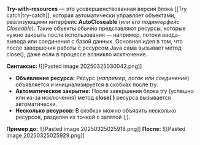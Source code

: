 
**Try-with-resources** — это усовершенствованная версия блока [[Try catch|try-catch]], которая автоматически управляет объектами, реализующими интерфейс **AutoCloseable** (*или его подинтерфейс Closeable*).
Такие объекты обычно представляют ресурсы, которые нужно закрыть после использования — например, потоки ввода-вывода или соединения с базой данных. Основная идея в том, что после завершения работы с ресурсом Java сама вызывает метод close(), даже если в процессе возникло исключение.

**Синтаксис:**
![[Pasted image 20250325030042.png]]
- **Объявление ресурса:** Ресурс (*например, поток или соединение*) объявляется и инициализируется в скобках после try.
- **Автоматическое закрытие:** После завершения блока try (успешно или из-за исключения) метод **close( )** ресурса вызывается автоматически.
- **Несколько ресурсов:** В скобках можно объявить несколько ресурсов, разделяя их точкой с запятой (;).


**Пример до:**
![[Pasted image 20250325025918.png]]
**После:**
![[Pasted image 20250325025929.png]]